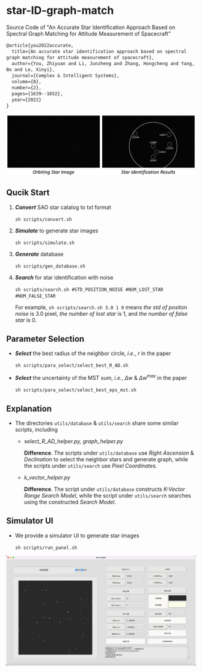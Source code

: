 # star-ID-graph-match
Source Code of "An Accurate Star Identification Approach Based on Spectral Graph Matching for Attitude Measurement of Spacecraft"

```
@article{you2022accurate,
  title={An accurate star identification approach based on spectral graph matching for attitude measurement of spacecraft},
  author={You, Zhiyuan and Li, Junzheng and Zhang, Hongcheng and Yang, Bo and Le, Xinyi},
  journal={Complex & Intelligent Systems},
  volume={8},
  number={2},
  pages={1639--1652},
  year={2022}
}
```
![Image text](docs/star-ID.jpg)


## Qucik Start

1. ***Convert*** SAO star catalog to txt format 

    `sh scripts/convert.sh`

2. ***Simulate*** to generate star images

    `sh scripts/simulate.sh`

3. ***Generate*** database

    `sh scripts/gen_database.sh`

4. ***Search*** for star identification with noise

    `sh scripts/search.sh #STD_POSITION_NOISE #NUM_LOST_STAR #NUM_FALSE_STAR`

    For example, `sh scripts/search.sh 3.0 1 0` means *the std of positon noise* is 3.0 pixel, *the number of lost star* is 1, and *the number of false star* is 0.

## Parameter Selection

- ***Select*** the best radius of the neighbor circle, *i.e.*, $r$ in the paper

  `sh scripts/para_select/select_best_R_AD.sh`

- ***Select*** the uncertainty of the MST sum, *i.e.*, $\Delta w$ & $\Delta w^{max}$ in the paper

  `sh scripts/para_select/select_best_eps_mst.sh`

## Explanation

- The directories `utils/database` & `utils/search` share some similar scripts, including
  
  - *select_R_AD_helper.py, graph_helper.py*
  
    **Difference**. The scripts under `utils/database` use *Right Ascension* & *Declination* to select the neighbor stars and generate graph, while the scripts under `utils/search` use *Pixel Coordinates*. 

  - *k_vector_helper.py*
  
    **Difference**. The script under `utils/database` constructs *K-Vector Range Search Model*, while the script under `utils/search` searches using the constructed *Search Model*. 

## Simulator UI

- We provide a simulator UI to generate star images
  
  `sh scripts/run_panel.sh`

![Image text](docs/PanelUI.jpg)
